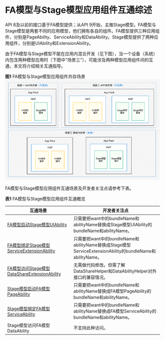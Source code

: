 # FA模型与Stage模型应用组件互通综述


API 8及以前的接口基于FA模型提供；从API 9开始，主推Stage模型。FA模型与Stage模型是两套不同的应用模型，他们拥有各自的组件。FA模型提供三种应用组件，分别是PageAbility、ServiceAbility和DataAbility。Stage模型提供了两种应用组件，分别是UIAbility和ExtensionAbility。


由于FA模型与Stage模型不能在应用内混合开发（见下图），当一个设备（系统）内包含两种模型应用时（下图中"场景三"），可能涉及两种模型应用组件间的互通，本文将介绍相关互通指导。


  **图1** FA模型与Stage模型应用组件共存场景  
![coexistence-of-FAandStage](figures/coexistence-of-FAandStage.png)


FA模型与Stage模型应用组件互通场景及开发者关注点请参考下表。


  **表1** FA模型与Stage模型应用组件互通概览

| 互通场景 | 开发者关注点 | 
| -------- | -------- |
| [FA模型启动Stage模型UIAbility](start-uiability-from-fa.md) | 只需要把want中的bundleName和abilityName替换成Stage模型UIAbility的bundleName和abilityName。 | 
| [FA模型绑定Stage模型ServiceExtensionAbility](bind-serviceextensionability-from-fa.md) | 只需要把want中的bundleName和abilityName替换成Stage模型ServiceExtensionAbility的bundleName和abilityName。 | 
| [FA模型访问Stage模型DataShareExtensionAbility](access-datashareextensionability-from-fa.md) | 无需做代码修改。但需了解DataShareHelper和DataAbilityHelper对外接口的兼容情况。 | 
| [Stage模型启动FA模型PageAbility](start-pageability-from-stage.md) | 只需要把want中的bundleName和abilityName替换成FA模型PageAbility的bundleName和abilityName。 | 
| [Stage模型绑定FA模型ServiceAbility](bind-serviceability-from-stage.md) | 只需要把want中的bundleName和abilityName替换成FA模型ServiceAbility的bundleName和abilityName。 | 
| Stage模型访问FA模型DataAbility | 不支持此种访问。 | 
